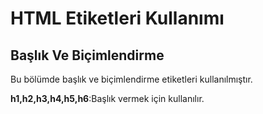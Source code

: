 <h1>HTML Etiketleri Kullanımı</h1>

<h2>Başlık Ve Biçimlendirme</h2>
<p>Bu bölümde başlık ve biçimlendirme etiketleri kullanılmıştır.</p>
<p><b> h1,h2,h3,h4,h5,h6</b>:Başlık vermek için kullanılır.</p> 

